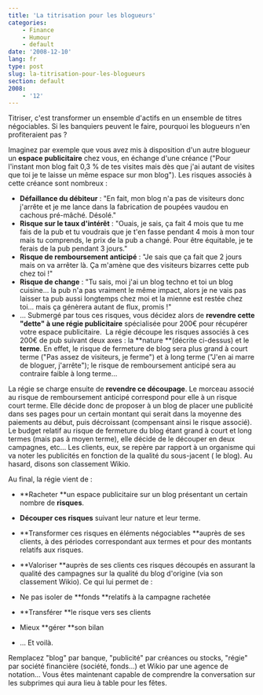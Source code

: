 ```yaml
---
title: 'La titrisation pour les blogueurs'
categories:
    - Finance
    - Humour
    - default
date: '2008-12-10'
lang: fr
type: post
slug: la-titrisation-pour-les-blogueurs
section: default
2008:
    - '12'
---
```


Titriser, c'est transformer un ensemble d'actifs en un ensemble de titres négociables. Si les banquiers peuvent le faire, pourquoi les blogueurs n'en profiteraient pas&nbsp;?

Imaginez par exemple que vous avez mis à disposition d'un autre blogueur un **espace publicitaire** chez vous, en échange d'une créance ("Pour l'instant mon blog fait 0,3 % de tes visites mais dès que j'ai autant de visites que toi je te laisse un même espace sur mon blog"). Les risques associés à cette créance sont nombreux&nbsp;:

*   **Défaillance du débiteur**&nbsp;: "En fait, mon blog n'a pas de visiteurs donc j'arrête et je me lance dans la fabrication de poupées vaudou en cachous pré-mâché. Désolé."
*   **Risque sur le taux d'intérêt**&nbsp;: "Ouais, je sais, ça fait 4 mois que tu me fais de la pub et tu voudrais que je t'en fasse pendant 4 mois à mon tour mais tu comprends, le prix de la pub a changé. Pour être équitable, je te ferais de la pub pendant 3 jours."
*   **Risque de remboursement anticipé**&nbsp;: "Je sais que ça fait que 2 jours mais on va arrêter là. Ça m'amène que des visiteurs bizarres cette pub chez toi&nbsp;!"
*   **Risque de change**&nbsp;: "Tu sais, moi j'ai un blog techno et toi un blog cuisine… la pub n'a pas vraiment le même impact, alors je ne vais pas laisser ta pub aussi longtemps chez moi et la mienne est restée chez toi… mais ça génèrera autant de flux, promis&nbsp;!"
*   …
Submergé par tous ces risques, vous décidez alors de **revendre cette "dette" à une régie publicitaire** spécialisée pour 200€ pour récupérer votre espace publicitaire.  La régie découpe les risques associés à ces 200€ de pub suivant deux axes&nbsp;: la **nature **(décrite ci-dessus) et le **terme**. En effet, le risque de fermeture de blog sera plus grand à court terme ("Pas assez de visiteurs, je ferme") et à long terme ("J'en ai marre de bloguer, j'arrête"); le risque de remboursement anticipé sera au contraire faible à long terme…

La régie se charge ensuite de **revendre ce découpage**. Le morceau associé au risque de remboursement anticipé correspond pour elle à un risque court terme. Elle décide donc de proposer à un blog de placer une publicité dans ses pages pour un certain montant qui serait dans la moyenne des paiements au début, puis décroissant (compensant ainsi le risque associé). Le budget relatif au risque de fermeture du blog étant grand à court et long termes (mais pas à moyen terme), elle décide de le découper en deux campagnes, etc… Les clients, eux, se repère par rapport à un organisme qui va noter les publicités en fonction de la qualité du sous-jacent ( le blog). Au hasard, disons son classement Wikio.

Au final, la régie vient de&nbsp;:

*   **Racheter **un espace publicitaire sur un blog présentant un certain nombre de **risques**.
*   **Découper ces risques** suivant leur nature et leur terme.
*   **Transformer ces risques en éléments négociables **auprès de ses clients, à des périodes correspondant aux termes et pour des montants relatifs aux risques.
*   **Valoriser **auprès de ses clients ces risques découpés en assurant la qualité des campagnes sur la qualité du blog d'origine (via son classement Wikio).
Ce qui lui permet de&nbsp;:

*   Ne pas isoler de **fonds **relatifs à la campagne rachetée
*   **Transférer **le risque vers ses clients
*   Mieux **gérer **son bilan
*   …
Et voilà.

Remplacez "blog" par banque, "publicité" par créances ou stocks, "régie" par société financière (société, fonds…) et Wikio par une agence de notation… Vous êtes maintenant capable de comprendre la conversation sur les subprimes qui aura lieu à table pour les fêtes.